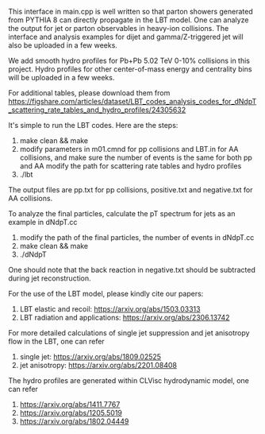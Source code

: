 This interface in main.cpp is well written so that parton showers generated from PYTHIA 8 can directly propagate in the LBT model. One can analyze the output for jet or parton observables in heavy-ion collisions. The interface and analysis examples for dijet and gamma/Z-triggered jet will also be uploaded in a few weeks.

We add smooth hydro profiles for Pb+Pb 5.02 TeV 0-10% collisions in this project. Hydro profiles for other center-of-mass energy and centrality bins will be uploaded in a few weeks.

For additional tables, please download them from https://figshare.com/articles/dataset/LBT_codes_analysis_codes_for_dNdpT_scattering_rate_tables_and_hydro_profiles/24305632

It's simple to run the LBT codes. Here are the steps:

1. make clean && make
2. modify parameters in m01.cmnd for pp collisions and LBT.in for AA collisions, and make sure the number of events is the same for both pp and AA
modify the path for scattering rate tables and hydro profiles
3. ./lbt

The output files are pp.txt for pp collisions, positive.txt and negative.txt for AA collisions.

To analyze the final particles, calculate the pT spectrum for jets as an example in dNdpT.cc

1. modify the path of the final particles, the number of events in dNdpT.cc
2. make clean && make
3. ./dNdpT
   
One should note that the back reaction in negative.txt should be subtracted during jet reconstruction.

For the use of the LBT model, please kindly cite our papers:
1. LBT elastic and recoil: https://arxiv.org/abs/1503.03313
2. LBT radiation and applications: https://arxiv.org/abs/2306.13742

For more detailed calculations of single jet suppression and jet anisotropy flow in the LBT, one can refer
1. single jet: https://arxiv.org/abs/1809.02525
2. jet anisotropy: https://arxiv.org/abs/2201.08408

The hydro profiles are generated within CLVisc hydrodynamic model, one can refer
1. https://arxiv.org/abs/1411.7767
2. https://arxiv.org/abs/1205.5019
3. https://arxiv.org/abs/1802.04449
